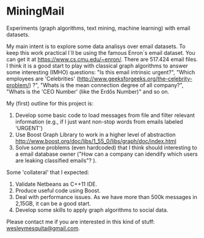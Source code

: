 MiningMail
==========

Experiments (graph algorithms, text mining, machine learning) with email datasets.

My main intent is to explore some data analisys over email datasets. To keep this work practical I´ll be using the famous Enron´s email dataset. You can get it at  https://www.cs.cmu.edu/~enron/. There are 517.424 email files. I think it is a good start to play with classical graph algorithms to answer some interesting (IMHO) questions: "Is this email intrinsic urgent?", "Which employees are 'Celebrities' (http://www.geeksforgeeks.org/the-celebrity-problem/) ?", "Whats is the mean connection degree of all company?", "Whats is the 'CEO Number' (like the Erdős Number)" and so on.

My (first) outline for this project is:

1) Develop some basic code to load messages from file and filter relevant information (e.g., if I just want non-stop words from emails labeled 'URGENT')
2) Use Boost Graph Library to work in a higher level of abstraction http://www.boost.org/doc/libs/1_55_0/libs/graph/doc/index.html
3) Solve some problems (even hardcoded) that I think should interesting to a email database owner ("How can a company can idendify which users are leaking classified emails"? ).


Some 'collateral' that I expected:
1) Validate Netbeans as C++11 IDE.
2) Produce useful code using Boost.
3) Deal with performance issues. As we have more than 500k messages in 2,15GB, it can be a good start.
4) Develop some skills to apply graph algorithms to social data.

Please contact me if you are interested in this kind of stuff: wesleymesquita@gmail.com.



